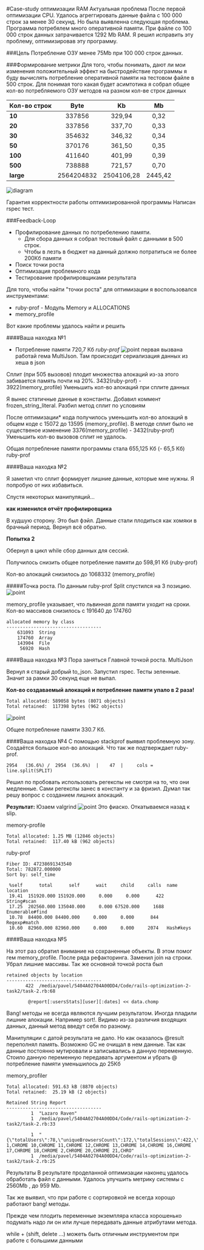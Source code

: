 #Case-study оптимизации RAM
Актуальная проблема
После первой оптимизации CPU. Удалось агреггировать данные файла с 100 000 строк за менее 30 секунд.
Но была выявленна следующая проблема. Программа потребялем много оперативной памяти. При файле со 100 000 строк данных затрачивается 1292 Mb RAM.
Я решил исправить эту проблему, оптимизировав эту программу.

###Цель
Потребление ОЗУ менее 75Mb при 100 000 строк данных.

###Формирование метрики
Для того, чтобы понимать, дают ли мои изменения положительный эффект на быстродействие программы я буду вычислять потребление оперативной памяти на тестовом файле в 500 строк.
Для понимая того какая будет асимтотика я собрал общее кол-во потребляемого ОЗУ методов на разном кол-ве строк данных
 



| Кол-во строк  | Byte       | Kb        |    Mb  |
| ------------- |:----------:|:---------:|:------:|
|   **10**      |337856      |329,94     |0,32    |
|   **20**      |337856      |337,70     |0,33    |
|   **30**      |354632      |346,32     |0,34    |
|   **50**      |370176      |361,50     |0,35    |
|   **100**     |411640      |401,99     |0,39    |
|   **500**     |738888      |721,57     |0,70    |
|   **large**  |2564204832  |2504106,28  |2445,42 |
    
![diagram](https://raw.githubusercontent.com/VidgarVii/rails-optimization-2-task2/task-2-optimaiz-ram/benchmarks/RAM/diagram.jpg)

Гарантия корректности работы оптимизированной программы
Написан rspec тест.

###Feedback-Loop

* Профилирование данных по потребелению памяти.
  * Для сбора данных я собрал тестовый файл с данными в 500 строк. 
  * Чтобы в лезть в бюджет на данный должно потратиться не более 200Кб памяти 
* Поиск точки роста
* Оптимизация проблемного кода
* Тестирование профилировщиками результата

Для того, чтобы найти "точки роста" для оптимизации я воспользовался инструментами:
- ruby-prof - Модуль Memory и ALLOCATIONS
- memory_profile

Вот какие проблемы удалось найти и решить

####Ваша находка №1
* Потребление памяти 720,7 Кб *ruby-prof*
![point](https://raw.githubusercontent.com/VidgarVii/rails-optimization-2-task2/task-2-optimaiz-ram/benchmarks/RAM/reports/img/point-1.png)
первая вызвана работай гема MultiJson. Там происходит сериализация данных из хеша в json

Сплит (при 505 вызовов) плодит множества алокаций из-за этого забивается память почти на 20%. 3432(ruby-prof) - 3922(memory_profile)
Уменьшить кол-во алокаций при сплите данных

Я вынес статичные данные в константы. Добавил коммент frozen_string_literal. Разбил метод сплит по условиям

После оптимизации* кода получилось уменьшить кол-во алокаций в общем коде с 15072 до 13595 (memory_profile). 
В методе сплит было не существеное изменение 3376(memory_profile) - 3432(ruby-prof)
Уменьшить кол-во вызовов сплит не удалось.

Общая потребление памяти программы стала 655,125 Кб (- 65,5 Кб) ruby-prof

####Ваша находка №2

Я заметил что сплит формирует лишние данные, которые мне нужны. Я попробую от них избавиться. 

Спустя некоторых манипуляций...

**как изменился отчёт профилировщика**

В худшую сторону. Это был фэйл. Данные стали плодиться как хомяки в брачный период. Вернул всё обратно. 

**Попытка 2**

Обернул в цикл while сбор данных для сессий.

Получилось снизить общее потребление памяти до 598,91 Кб (ruby-prof)

Кол-во алокаций снизилось до 1068332 (memory_profile)

#####Точка роста.
По данным ruby-prof Split спустился на 3 позицию. 
![point](https://raw.githubusercontent.com/VidgarVii/rails-optimization-2-task2/task-2-optimaiz-ram/benchmarks/RAM/reports/img/point-2.png)


memory_profile указывает, что львинная доля памяти уходит на сроки.
Кол-во массивов снизилось с 191640 до 174760
```
allocated memory by class
-----------------------------------
    631093  String
    174760  Array
    143904  File
     56920  Hash

```
  
####Ваша находка №3
Пора заняться Главной точкой роста. MultiJson

Вернул я старый добрый to_json. Запустил rspec. Тесты зеленные. Значит за рамки 30 секунд еще не выпал.

**Кол-во создаваемый алокаций и потребление памяти упало в 2 раза!**


```
Total allocated: 589058 bytes (8071 objects)
Total retained:  117398 bytes (962 objects)
``` 

![point](https://raw.githubusercontent.com/VidgarVii/rails-optimization-2-task2/task-2-optimaiz-ram/benchmarks/RAM/reports/img/point-3.png)

Общее потребление памяти 330.7 Кб.

####Ваша находка №4
C помощью stackprof выявил проблемную зону. Создаётся большое кол-во алокаций. Что так же подтверждает ruby-prof.
```
2954   (36.6%) /  2954  (36.6%)  |    47  |     cols = line.split(SPLIT)
```

Решил по пробовать использовать регекспы не смотря на то, что они медленные. Сами регекспы занес в константу и за фризил. Думал так решу вопрос с созданием лишних алокаций.

**Результат:**
Юзаем valgrind
![point](https://raw.githubusercontent.com/VidgarVii/rails-optimization-2-task2/task-2-optimaiz-ram/benchmarks/RAM/reports/img/point-4.png)
Это фиаско. Откатываемся назад к slip.

memory-profile
```
Total allocated: 1.25 MB (12846 objects)
Total retained:  117.40 kB (962 objects)
```
ruby-prof
```
Fiber ID: 47238691343540
Total: 782872.000000
Sort by: self_time

 %self      total      self      wait     child     calls  name                           location
 19.41  151920.000 151920.000     0.000     0.000      422   String#scan                    
 17.25  202560.000 135040.000     0.000 67520.000     1688   Enumerable#find                
 10.78  84400.000 84400.000     0.000     0.000      844   Regexp#match                   
 10.60  82960.000 82960.000     0.000     0.000     2074   Hash#keys        
```

####Ваша находка №5

На этот раз обратил внимание на сохраненные объекты. В этом помог гем memory_profile.
После ряда рефакторинга. Заменил join на строки. Убрал лишние массивы. 
Так же основной точкой роста был

```
retained objects by location
-----------------------------------
       422  /media/pavel/5404A02704A00DD4/Code/rails-optimization-2-task2/task-2.rb:68

        @report[:usersStats][user][:dates] << data.chomp
```
Bang! методы не всегда являются лучшим результатом. Иногда пладили лишние алокации. Например sort!. Видимо из-за различия входящих данных, данный метод введут себя по разному.

Манипуляции с датой результата не дало. Но как оказалось @result переполнял память. Возможно GC не очищал в нем данные. Так как данные постоянно мутировали и записывались в данную переменную. Стоило данную переменную передавать аргументом и убрать @ потребление памяти уменьшилось до 25Кб

memory_profiler
```
Total allocated: 591.63 kB (8870 objects)
Total retained:  25.19 kB (2 objects)

Retained String Report
-----------------------------------
         1  "Lazaro Raven"
         1  /media/pavel/5404A02704A00DD4/Code/rails-optimization-2-task2/task-2.rb:33

         1  "{\"totalUsers\":78,\"uniqueBrowsersCount\":172,\"totalSessions\":422,\"allBrowsers\":\"CHROME 1,CHROME 10,CHROME 11,CHROME 12,CHROME 13,CHROME 14,CHROME 16,CHROME 17,CHROME 18,CHROME 2,CHROME 20,CHROME 21,CHRO"
         1  /media/pavel/5404A02704A00DD4/Code/rails-optimization-2-task2/task-2.rb:25

``` 


Результаты
В результате проделанной оптимизации наконец удалось обработать файл с данными. Удалось улучшить метрику системы с 2560Mb , до 959 Mb.

Так же выявил, что при работе с сортировкой не всегда хорощо работают bang! методы. 

Прежде чем плодить переменные экземпляра класса хорошенько подумать надо ли он или лучше передавать данные атрибутами метода.
 
while + (shift, delete ...) можеть быть отличным инструментом при работе с большими данными

